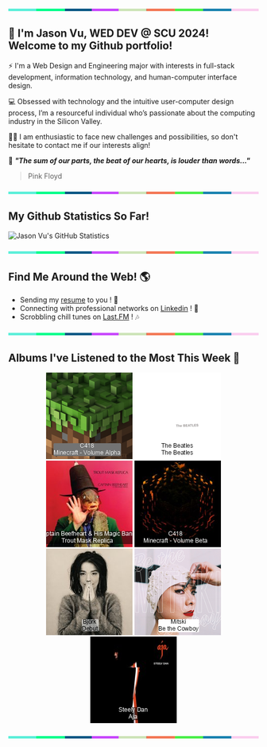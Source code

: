<img src="./.github/workflows/banner_strip.png" width="100%" height="5px">

## 👋 I'm Jason Vu, WED DEV @ SCU 2024! Welcome to my Github portfolio! 

⚡ I'm a Web Design and Engineering major with interests in full-stack development, information technology, and human-computer interface design.

💻 Obsessed with technology and the intuitive user-computer design process, I’m a resourceful individual who’s passionate about the computing industry in the Silicon Valley.

🙋‍♂️ I am enthusiastic to face new challenges and possibilities, so don't hesitate to contact me if our interests align!

🤝 ***"The sum of our parts, the beat of our hearts, is louder than words..."***
> Pink Floyd

<img src="./.github/workflows/banner_strip.png" width="100%" height="5px">

## My Github Statistics So Far!
![Jason Vu's GitHub Statistics](https://github-readme-stats.vercel.app/api?username=JAVAB3ANS&show_icons=true)

<img src="./.github/workflows/banner_strip.png" width="100%" height="5px">

## Find Me Around the Web! 🌎
- Sending my [resume](https://javab3ans.github.io/pdfs/resume.pdf) to you ! 📝
- Connecting with professional networks on [Linkedin](https://www.linkedin.com/in/jason-anh-vu/) ! 💼  
- Scrobbling chill tunes on [Last.FM](https://www.last.fm/user/JAVA9620) ! 🎶

<img src="./.github/workflows/banner_strip.png" width="100%" height="5px">

## Albums I've Listened to the Most This Week 🎹 

<!-- lastfm -->
<p align="center"><a href="https://www.last.fm/music/C418/Minecraft+-+Volume+Alpha"><img src="./album-covers-finished/album-cover_final_0.png" title="C418 - Minecraft - Volume Alpha"></a> <a href="https://www.last.fm/music/The+Beatles/The+Beatles"><img src="./album-covers-finished/album-cover_final_1.png" title="The Beatles - The Beatles"></a> <a href="https://www.last.fm/music/Captain+Beefheart+&+His+Magic+Band/Trout+Mask+Replica"><img src="./album-covers-finished/album-cover_final_2.png" title="Captain Beefheart & His Magic Band - Trout Mask Replica"></a> <a href="https://www.last.fm/music/C418/Minecraft+-+Volume+Beta"><img src="./album-covers-finished/album-cover_final_3.png" title="C418 - Minecraft - Volume Beta"></a> <a href="https://www.last.fm/music/Bj%C3%B6rk/Debut"><img src="./album-covers-finished/album-cover_final_4.png" title="Björk - Debut"></a> <a href="https://www.last.fm/music/Mitski/Be+the+Cowboy"><img src="./album-covers-finished/album-cover_final_5.png" title="Mitski - Be the Cowboy"></a> <a href="https://www.last.fm/music/Steely+Dan/Aja"><img src="./album-covers-finished/album-cover_final_6.png" title="Steely Dan - Aja"></a> </p>

<img src="./.github/workflows/banner_strip.png" width="100%" height="5px">
